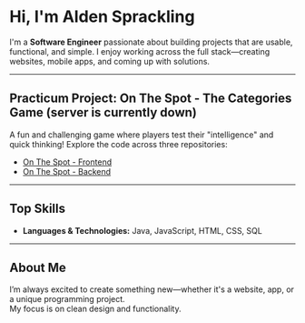 # Hi, I'm Alden Sprackling

I'm a **Software Engineer** passionate about building projects that are usable, functional, and simple. I enjoy working across the full stack—creating websites, mobile apps, and coming up with solutions.

---

## Practicum Project: On The Spot - The Categories Game (server is currently down)

A fun and challenging game where players test their "intelligence" and quick thinking!
Explore the code across three repositories:
- [On The Spot - Frontend](https://github.com/alden-sprackling/on_the_spot)
- [On The Spot - Backend](https://github.com/alden-sprackling/on_the_spot_backend)

---

## Top Skills
- **Languages & Technologies:** Java, JavaScript, HTML, CSS, SQL

---

## About Me

I’m always excited to create something new—whether it's a website, app, or a unique programming project.  
My focus is on clean design and functionality.

